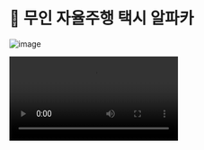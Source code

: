 # :taxi: 무인 자율주행 택시 알파카

![image](https://user-images.githubusercontent.com/89068148/196036636-99cb424a-fd81-4d8c-aec3-f246a2559992.png)





<video src="C:\Users\multicampus\Desktop\Alpah_car\발표 자료\최종발표 일부.mp4"></video>